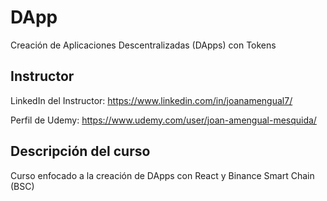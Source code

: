 # DApp
 Creación de Aplicaciones Descentralizadas (DApps) con Tokens
 
## Instructor 

LinkedIn del Instructor: https://www.linkedin.com/in/joanamengual7/

Perfil de Udemy: https://www.udemy.com/user/joan-amengual-mesquida/

## Descripción del curso

Curso enfocado a la creación de DApps con React y Binance Smart Chain (BSC)